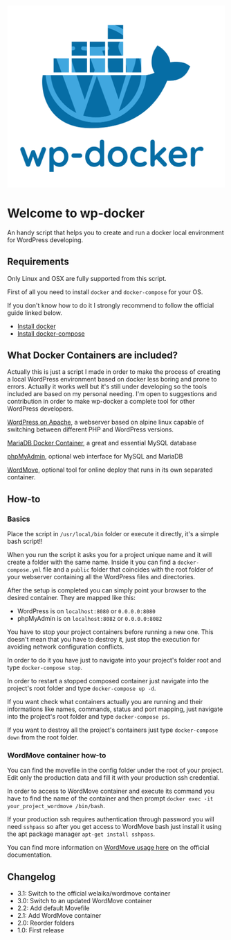 ![wp-docker-logo](https://github.com/EugenioPetulla/wp-docker/blob/master/assets/wp-docker-logo.png)

# Welcome to wp-docker
An handy script that helps you to create and run a docker local environment for WordPress developing.

## Requirements

Only Linux and OSX are fully supported from this script.

First of all you need to install `docker` and `docker-compose` for your OS.  

If you don't know how to do it I strongly recommend to follow the official guide linked below.

- [Install docker](https://docs.docker.com/engine/installation/)  
- [Install docker-compose](https://docs.docker.com/compose/install/)

## What Docker Containers are included?

Actually this is just a script I made in order to make the process of creating a local WordPress environment based on docker less boring and prone to errors. Actually it works well but it's still under developing so the tools included are based on my personal needing. I'm open to suggestions and contribution in order to make wp-docker a complete tool for other WordPress developers.  

[WordPress on Apache](https://hub.docker.com/_/wordpress/), a webserver based on alpine linux capable of switching between different PHP and WordPress versions.

[MariaDB Docker Container](https://hub.docker.com/_/mariadb/), a great and essential MySQL database

[phpMyAdmin](https://hub.docker.com/r/phpmyadmin/phpmyadmin/), optional web interface for MySQL and MariaDB

[WordMove](https://hub.docker.com/r/welaika/wordmove/), optional tool for online deploy that runs in its own separated container.

## How-to

### Basics

Place the script in `/usr/local/bin` folder or execute it directly, it's a simple bash script!!

When you run the script it asks you for a project unique name and it will create a folder with the same name. Inside it you can find a `docker-compose.yml` file and a `public` folder that coincides with the root folder of your webserver containing all the WordPress files and directories.

After the setup is completed you can simply point your browser to the desired container. They are mapped like this:

- WordPress is on `localhost:8080` or `0.0.0.0:8080`
- phpMyAdmin is on `localhost:8082` or `0.0.0.0:8082`

You have to stop your project containers before running a new one. This doesn't mean that you have to destroy it, just stop the execution for avoiding network configuration conflicts.

In order to do it you have just to navigate into your project's folder root and type `docker-compose stop`.

In order to restart a stopped composed container just navigate into the project's root folder and type `docker-compose up -d`.

If you want check what containers actually you are running and their informations like names, commands, status and port mapping, just navigate into the project's root folder and type `docker-compose ps`.

If you want to destroy all the project's containers just type `docker-compose down` from the root folder.

### WordMove container how-to

You can find the movefile in the config folder under the root of your project. Edit only the production data and fill it with your production ssh credential.

In order to access to WordMove container and execute its command you have to find the name of the container and then prompt `docker exec -it your_project_wordmove /bin/bash`.

If your production ssh requires authentication through password you will need `sshpass` so after you get access to WordMove bash just install it using the apt package manager `apt-get install sshpass`.

You can find more information on [WordMove usage here](https://github.com/welaika/wordmove/wiki/Usage-and-flags-explained) on the official documentation.

## Changelog

- 3.1: Switch to the official welaika/wordmove container
- 3.0: Switch to an updated WordMove container
- 2.2: Add default Movefile
- 2.1: Add WordMove container
- 2.0: Reorder folders
- 1.0: First release